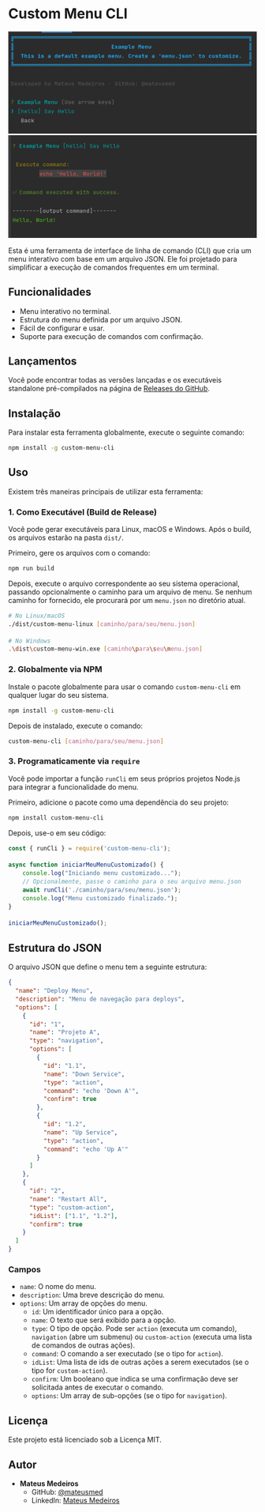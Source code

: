 # Custom Menu CLI

![Exemplo de Menu 1](./docs/example1.png)
![Exemplo de Menu 2](./docs/example2.png)

Esta é uma ferramenta de interface de linha de comando (CLI) que cria um menu interativo com base em um arquivo JSON. Ele foi projetado para simplificar a execução de comandos frequentes em um terminal.

## Funcionalidades

- Menu interativo no terminal.
- Estrutura do menu definida por um arquivo JSON.
- Fácil de configurar e usar.
- Suporte para execução de comandos com confirmação.


## Lançamentos

Você pode encontrar todas as versões lançadas e os executáveis standalone pré-compilados na página de [Releases do GitHub](https://github.com/mateusmed/custom-menu-cli/releases).


## Instalação

Para instalar esta ferramenta globalmente, execute o seguinte comando:

```bash
npm install -g custom-menu-cli
```

## Uso

Existem três maneiras principais de utilizar esta ferramenta:

### 1. Como Executável (Build de Release)

Você pode gerar executáveis para Linux, macOS e Windows. Após o build, os arquivos estarão na pasta `dist/`.

Primeiro, gere os arquivos com o comando:

```bash
npm run build
```

Depois, execute o arquivo correspondente ao seu sistema operacional, passando opcionalmente o caminho para um arquivo de menu. Se nenhum caminho for fornecido, ele procurará por um `menu.json` no diretório atual.

```bash
# No Linux/macOS
./dist/custom-menu-linux [caminho/para/seu/menu.json]

# No Windows
.\dist\custom-menu-win.exe [caminho\para\seu\menu.json]
```

### 2. Globalmente via NPM

Instale o pacote globalmente para usar o comando `custom-menu-cli` em qualquer lugar do seu sistema.

```bash
npm install -g custom-menu-cli
```

Depois de instalado, execute o comando:

```bash
custom-menu-cli [caminho/para/seu/menu.json]
```

### 3. Programaticamente via `require`

Você pode importar a função `runCli` em seus próprios projetos Node.js para integrar a funcionalidade do menu.

Primeiro, adicione o pacote como uma dependência do seu projeto:
```bash
npm install custom-menu-cli
```

Depois, use-o em seu código:

```javascript
const { runCli } = require('custom-menu-cli');

async function iniciarMeuMenuCustomizado() {
    console.log("Iniciando menu customizado...");
    // Opcionalmente, passe o caminho para o seu arquivo menu.json
    await runCli('./caminho/para/seu/menu.json');
    console.log("Menu customizado finalizado.");
}

iniciarMeuMenuCustomizado();
```

## Estrutura do JSON

O arquivo JSON que define o menu tem a seguinte estrutura:

```json
{
  "name": "Deploy Menu",
  "description": "Menu de navegação para deploys",
  "options": [
    {
      "id": "1",
      "name": "Projeto A",
      "type": "navigation",
      "options": [
        {
          "id": "1.1",
          "name": "Down Service",
          "type": "action",
          "command": "echo 'Down A'",
          "confirm": true
        },
        {
          "id": "1.2",
          "name": "Up Service",
          "type": "action",
          "command": "echo 'Up A'"
        }
      ]
    },
    {
      "id": "2",
      "name": "Restart All",
      "type": "custom-action",
      "idList": ["1.1", "1.2"],
      "confirm": true
    }
  ]
}
```

### Campos

- `name`: O nome do menu.
- `description`: Uma breve descrição do menu.
- `options`: Um array de opções do menu.
  - `id`: Um identificador único para a opção.
  - `name`: O texto que será exibido para a opção.
  - `type`: O tipo de opção. Pode ser `action` (executa um comando), `navigation` (abre um submenu) ou `custom-action` (executa uma lista de comandos de outras ações).
  - `command`: O comando a ser executado (se o tipo for `action`).
  - `idList`: Uma lista de ids de outras ações a serem executados (se o tipo for `custom-action`).
  - `confirm`: Um booleano que indica se uma confirmação deve ser solicitada antes de executar o comando.
  - `options`: Um array de sub-opções (se o tipo for `navigation`).

## Licença

Este projeto está licenciado sob a Licença MIT.

## Autor

- **Mateus Medeiros**
  - GitHub: [@mateusmed](https://github.com/mateusmed)
  - LinkedIn: [Mateus Medeiros](https://www.linkedin.com/in/mateus-med/)
